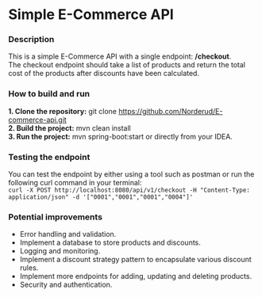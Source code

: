 # Simple E-Commerce API

### Description
This is a simple E-Commerce API with a single endpoint: <b>/checkout</b>. <br>
The checkout endpoint should take a list of products and return the total cost of the products after discounts have been calculated. 

### How to build and run
<b>1. Clone the repository:</b> git clone https://github.com/Norderud/E-commerce-api.git <br>
<b>2. Build the project:</b> mvn clean install <br>
<b>3. Run the project:</b> mvn spring-boot:start or directly from your IDEA.  <br>

### Testing the endpoint
You can test the endpoint by either using a tool such as postman or run the following curl command in your terminal: <br>
```curl -X POST http://localhost:8080/api/v1/checkout -H "Content-Type: application/json" -d '["0001","0001","0001","0004"]'``` <br>

### Potential improvements
- Error handling and validation.
- Implement a database to store products and discounts.
- Logging and monitoring.
- Implement a discount strategy pattern to encapsulate various discount rules.
- Implement more endpoints for adding, updating and deleting products.
- Security and authentication.

